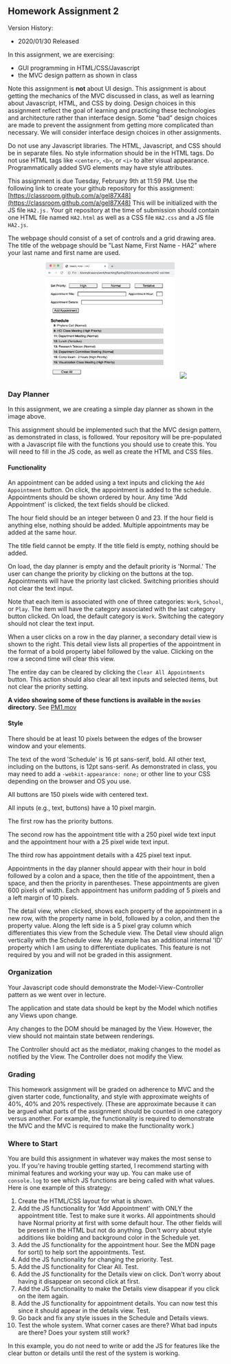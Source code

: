 ## Homework Assignment 2

Version History: 

- 2020/01/30 Released

In this assignment, we are exercising:

- GUI programming in HTML/CSS/Javascript
- the MVC design pattern as shown in class

Note this assignment is **not** about UI design. This assignment is about
getting the mechanics of the MVC discussed in class, as well as learning about
Javascript, HTML, and CSS by doing. Design choices in this assignment reflect
the goal of learning and practicing these technologies and architecture rather
than interface design. Some "bad" design choices are made to prevent the
assignment from getting more complicated than necessary. We will consider
interface design choices in other assignments.



Do not use any Javascript libraries. The HTML, Javascript, and CSS should be
in separate files. No style information should be in the HTML tags. Do not use
HTML tags like `<center>`, `<b>`, or `<i>` to alter visual appearance.
Programmatically added SVG elements may have style attributes.

This assignment is due Tuesday, February 9th at 11:59 PM.  Use the following
link to create your github repository for this assignment:
[https://classroom.github.com/a/geI87X48](https://classroom.github.com/a/geI87X48)
This will be initialized with the JS file `HA2.js.` Your git repository at the
time of submission should contain one HTML file named `HA2.html` as well as a
CSS file `HA2.css` and a JS file `HA2.js`.

The webpage should consist of a set of controls and a grid drawing area. The
title of the webpage should be "Last Name, First Name - HA2" where your last
name and first name are used.

<p align="center">
  <img src="images/HA2.png" width=300 />
  &nbsp;
  <img src="images/PM1-detail.png" width=300 />
</p>

### Day Planner

In this assignment, we are creating a simple day planner as shown in the image
above. 

This assignment should be implemented such that the MVC design pattern, as
demonstrated in class, is followed. Your repository will be pre-populated with
a Javascript file with the functions you should use to create this. You will
need to fill in the JS code, as well as create the HTML and CSS files.

#### Functionality

An appointment can be added using a text inputs and clicking the `Add
Appointment` button. On click, the appointment is added to the schedule.
Appointments should be shown ordered by hour. Any time 'Add Appointment' is
clicked, the text fields should be clicked.

The hour field should be an integer between 0 and 23. If the hour field is
anything else, nothing should be added. Multiple appointments may be added at
the same hour.

The title field cannot be empty. If the title field is empty, nothing should
be added.

On load, the day planner is empty and the default priority is 'Normal.' The
user can change the priority by clicking on the buttons at the top.
Appointments will have the priority last clicked. Switching priorities should
not clear the text input.

Note that each item is associated with one of three categories: `Work`,
`School`, or `Play`. The item will have the category associated with the last
category button clicked. On load, the default category is `Work`. Switching
the category should not clear the text input.

When a user clicks on a row in the day planner, a secondary detail view is
shown to the right. This detail view lists all properties of the appointment
in the format of a bold property label followed by the value. Clicking on the
row a second time will clear this view.

The entire day can be cleared by clicking the `Clear All Appointments` button.
This action should also clear all text inputs and selected items, but not
clear the priority setting.


**A video showing some of these functions is available in the `movies`
directory.** See [PM1.mov](movies/PM1.mov)

#### Style

There should be at least 10 pixels between the edges of the browser window and
your elements.

The text of the word 'Schedule' is 16 pt sans-serif, bold. All other text,
including on the buttons, is 12pt sans-serif. As demonstrated in class, you
may need to add a `-webkit-appearance: none;` or other line to your CSS
depending on the browser and OS you use.

All buttons are 150 pixels wide with centered text. 

All inputs (e.g., text, buttons) have a 10 pixel margin.

The first row has the priority buttons. 

The second row has the appointment title with a 250 pixel wide text input and
the appointment hour with a 25 pixel wide text input.

The third row has appointment details with a 425 pixel text input. 

Appointments in the day planner should appear with their hour in bold followed
by a colon and a space, then the title of the appointment, then a space, and
then the priority in parentheses. These appointments are given 600 pixels of
width. Each appointment has uniform padding of 5 pixels and a left margin of
10 pixels.

The detail view, when clicked, shows each property of the appointment in a new
row, with the property name in bold, followed by a colon, and then the
property value. Along the left side is a 5 pixel gray column which
differentiates this view from the Schedule view. The Detail view should align
vertically with the Schedule view. My example has an additional internal 'ID'
property which I am using to differentiate duplicates. This feature is not
required by you and will not be graded in this assignment. 

### Organization

Your Javascript code should demonstrate the Model-View-Controller pattern as
we went over in lecture. 

The application and state data should be kept by the Model which notifies any
Views upon change.

Any changes to the DOM should be managed by the View. However, the view should
not maintain state between renderings.

The Controller should act as the mediator, making changes to the model as
notified by the View. The Controller does not modify the View.

### Grading

This homework assignment will be graded on adherence to MVC and the given
starter code, functionality, and style with approximate weights of 40%, 40%
and 20% respectively. (These are approximate because it can be argued what
parts of the assignment should be counted in one category versus another. For
example, the functionality is required to demonstrate the MVC and the MVC is
required to make the functionality work.)

### Where to Start

You are build this assignment in whatever way makes the most sense to you. If
you're having trouble getting started, I recommend starting with minimal
features and working your way up. You can make use of `console.log` to see
which JS functions are being called with what values. Here is one example of
this strategy:

1. Create the HTML/CSS layout for what is shown.
2. Add the JS functionality for 'Add Appointment' with ONLY the appointment
   title. Test to make sure it works. All appointments should have Normal priority at first with some default hour. The other fields will be present in the HTML but not do anything. Don't worry about style additions like bolding and background color in the Schedule yet.
3. Add the JS functionality for the appointment hour. See the
   MDN page for sort() to help sort the appointments. Test.
4. Add the JS functionality for changing the priority. Test.
5. Add the JS functionality for Clear All. Test.
6. Add the JS functionality for the Details view on click. Don't worry about
   having it disappear on second click at first.
7. Add the JS functionality to make the Details view disappear if you click
   on the item again.
9. Add the JS functionality for appointment details. You can now test this
   since it should appear in the details view. Test.
9. Go back and fix any style issues in the Schedule and Details views.
10. Test the whole system. What corner cases are there? What bad inputs are
   there? Does your system still work?

In this example, you do not need to write or add the JS for features like the
clear button or details until the rest of the system is working.
